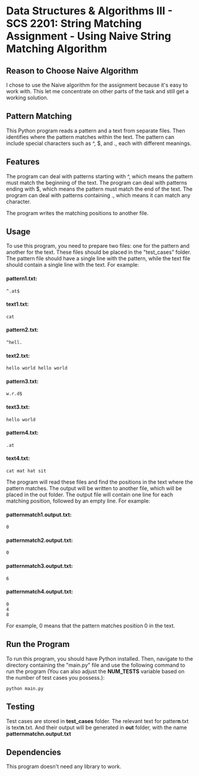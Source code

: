 # Data Structures & Algorithms III - SCS 2201: String Matching Assignment - Using Naive String Matching Algorithm

## Reason to Choose Naive Algorithm 

I chose to use the Naive algorithm for the assignment because it's easy to work with. This let me concentrate on other parts of the task and still get a working solution.

## Pattern Matching

This Python program reads a pattern and a text from separate files. Then identifies where the pattern matches within the text. The pattern can include special characters such as ^, $, and ., each with different meanings.

## Features

The program can deal with patterns starting with ^, which means the pattern must match the beginning of the text.
The program can deal with patterns ending with $, which means the pattern must match the end of the text.
The program can deal with patterns containing ., which means it can match any character.

The program writes the matching positions to another file.

## Usage

To use this program, you need to prepare two files: one for the pattern and another for the text. These files should be placed in the "test_cases" folder. The pattern file should have a single line with the pattern, while the text file should contain a single line with the text. For example:

#### pattern1.txt:

```
^.at$
```

#### text1.txt:

```
cat
```
#### pattern2.txt:

```
^hell.
```

#### text2.txt:

```
hello world hello world
```
#### pattern3.txt:

```
w.r.d$
```

#### text3.txt:

```
hello world
```
#### pattern4.txt:

```
.at
```

#### text4.txt:

```
cat mat hat sit
```

The program will read these files and find the positions in the text where the pattern matches. The output will be written to another file, which will be placed in the out folder. The output file will contain one line for each matching position, followed by an empty line. For example:

#### patternmatch1.output.txt:

```
0
```
#### patternmatch2.output.txt:

```
0
```
#### patternmatch3.output.txt:

```
6
```
#### patternmatch4.output.txt:

```
0
4
8
```
For example, 0 means that the pattern matches position 0 in the text.

## Run the Program

To run this program, you should have Python installed. Then, navigate to the directory containing the "main.py" file and use the following command to run the program (You can also adjust the **NUM_TESTS** variable based on the number of test cases you possess.): 

```
python main.py
```

## Testing

Test cases are stored in **test_cases** folder. The relevant text for patter**n**.txt is text**n**.txt. And their output will be generated in **out** folder, with the name **patternmatchn.output.txt**

## Dependencies

This program doesn't need any library to work.
